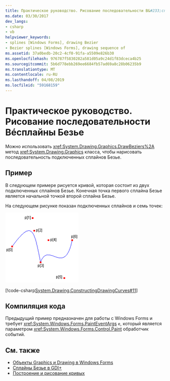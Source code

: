```yaml
---
title: Практическое руководство. Рисование последовательности B&#233;сплайны Безье
ms.date: 03/30/2017
dev_langs:
- csharp
- vb
helpviewer_keywords:
- splines [Windows Forms], drawing Bezier
- Bezier splines [Windows Forms], drawing sequence of
ms.assetid: 37a0bedb-20c2-4cf0-91fa-a5509e826b30
ms.openlocfilehash: 976787f5830282a581d05a9c24d1f83dceca4b25
ms.sourcegitcommit: 5b6d778ebb269ee6684fb57ad69a8c28b06235b9
ms.translationtype: MT
ms.contentlocale: ru-RU
ms.lasthandoff: 04/08/2019
ms.locfileid: "59168159"
---
```

# <a name="how-to-draw-a-sequence-of-b233zier-splines"></a>Практическое руководство. Рисование последовательности B&#233;сплайны Безье
Можно использовать <xref:System.Drawing.Graphics.DrawBeziers%2A> метод <xref:System.Drawing.Graphics> класса, чтобы нарисовать последовательность подключенных сплайнов Безье.  
  
## <a name="example"></a>Пример  
 В следующем примере рисуется кривой, которая состоит из двух подключенных сплайнов Безье. Конечная точка первого сплайна Безье является начальной точкой второй сплайна Безье.  
  
 На следующем рисунке показан подключенных сплайнов и семь точек:  
  
 ![Рисунок, показывающий соединенные сплайны и семь точек.](./media/how-to-draw-a-sequence-of-bezier-splines/bezier-spline-seven-points.png)  
  
 [!code-csharp[System.Drawing.ConstructingDrawingCurves#11](~/samples/snippets/csharp/VS_Snippets_Winforms/System.Drawing.ConstructingDrawingCurves/CS/Class1.cs#11)]
   
  
## <a name="compiling-the-code"></a>Компиляция кода  
 Предыдущий пример предназначен для работы с Windows Forms и требует <xref:System.Windows.Forms.PaintEventArgs> `e`, который является параметром <xref:System.Windows.Forms.Control.Paint> обработчик событий.  
  
## <a name="see-also"></a>См. также

- [Объекты Graphics и Drawing в Windows Forms](graphics-and-drawing-in-windows-forms.md)
- [Сплайны Безье в GDI+](bezier-splines-in-gdi.md)
- [Построение и рисование кривых](constructing-and-drawing-curves.md)
